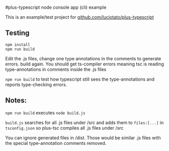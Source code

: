 #plus-typescript node console app (cli) example

This is an example/test project for [github.com/luciotato/plus-typescript](https://github.com/luciotato/plus-typescript)

## Testing

```
npm install
npm run build
```

Edit the .js files, change one type annotations in the comments to generate errors. build again.
You should get ts-compiler errors meaning tsc is reading type-annotations in comments inside the .js files

`npm run build` to test how typescript still sees the type-annotations and reports type-checking errors.


## Notes:

`npm run build` executes `node build.js`

`build.js` searches for all .js files under /src and adds them to `files:[...]` in `tsconfig.json` so plus-tsc compiles all .js files under /src

You can ignore generated files in /dist. Those would be similar .js files with the special type-annotation comments removed.


